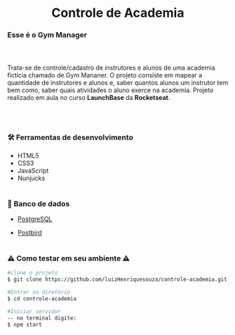 <h1 align="center">Controle de Academia</h1>

### Esse é o Gym Manager </br></br></br>


<p>
Trata-se de controle/cadastro de instrutores e alunos de uma academia fictícia chamado de Gym Mananer.
O projeto consiste em mapear a quantidade de instrutores e alunos e, saber quantos alunos um instrutor tem bem como, saber quais atividades o aluno exerce na academia.
Projeto realizado em aula no curso <strong>LaunchBase</strong> da <strong>Rocketseat</strong>.
</p>
</br></br>

### 🛠️ Ferramentas de desenvolvimento
- HTML5
- CSS3
- JavaScript
- Nunjucks
</br></br>

### 💾 Banco de dados
- [PostgreSQL](https://www.postgresql.org/download/)

- [Postbird](https://www.electronjs.org/apps/postbird)
</br></br>

### ⚠️ Como testar em seu ambiente ⚠️

```bash
#clone o projeto
$ git clone https://github.com/luizHenriquesouza/controle-academia.git
```

```bash
#Entrar no diretório
$ cd controle-academia
```

```bash
#Iniciar servidor 
-- no terminal digite:
$ npm start
```
